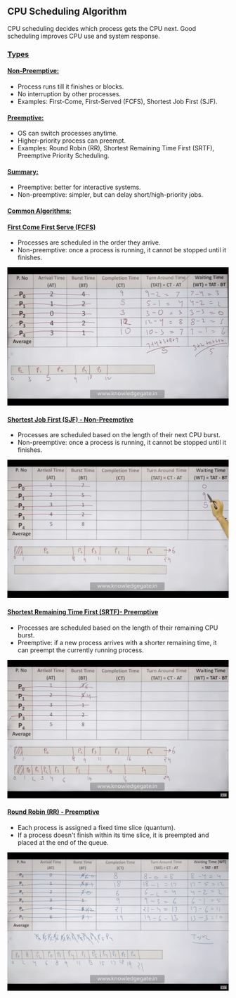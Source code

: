## CPU Scheduling Algorithm

CPU scheduling decides which process gets the CPU next. Good scheduling improves CPU use and system response.

### [Types](#) 

#### [Non-Preemptive:](#)  
- Process runs till it finishes or blocks.  
- No interruption by other processes.  
- Examples: First-Come, First-Served (FCFS), Shortest Job First (SJF).

#### [Preemptive:](#)  
- OS can switch processes anytime.  
- Higher-priority process can preempt.  
- Examples: Round Robin (RR), Shortest Remaining Time First (SRTF), Preemptive Priority Scheduling.

#### [Summary:](#)
- Preemptive: better for interactive systems.  
- Non-preemptive: simpler, but can delay short/high-priority jobs.

#### [Common Algorithms:](#)


#### [First Come First Serve (FCFS)](#)
- Processes are scheduled in the order they arrive.
- Non-preemptive: once a process is running, it cannot be stopped until it finishes.

 ![alt text](image-8.png)

#### [Shortest Job First (SJF) - Non-Preemptive](#)
- Processes are scheduled based on the length of their next CPU burst.
- Non-preemptive: once a process is running, it cannot be stopped until it finishes.

![alt text](image-7.png)

#### [Shortest Remaining Time First (SRTF)- Preemptive](#)
- Processes are scheduled based on the length of their remaining CPU burst.
- Preemptive: if a new process arrives with a shorter remaining time, it can preempt the currently running process.

![alt text](image-9.png)


#### [Round Robin (RR) - Preemptive](#)
- Each process is assigned a fixed time slice (quantum).
- If a process doesn't finish within its time slice, it is preempted and placed at the end of the queue.

![alt text](image-10.png)
